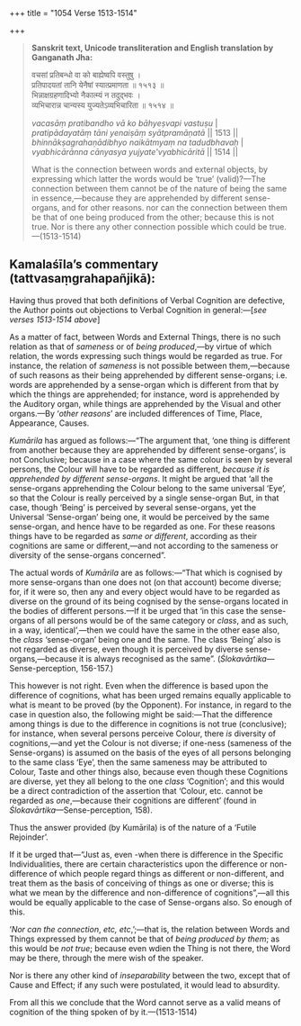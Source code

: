 +++
title = "1054 Verse 1513-1514"

+++
> **Sanskrit text, Unicode transliteration and English translation by Ganganath Jha:** 
>
> वचसां प्रतिबन्धो वा को बाह्येष्वपि वस्तुषु ।  
> प्रतिपादयतां तानि येनैषां स्यात्प्रमाणता ॥ १५१३ ॥  
> भिन्नाक्षग्रहणादिभ्यो नैकात्म्यं न तदुद्भवः ।  
> व्यभिचारान्न चान्यस्य युज्यतेऽव्यभिचारिता ॥ १५१४ ॥ 
>
> *vacasāṃ pratibandho vā ko bāhyeṣvapi vastuṣu* \|  
> *pratipādayatāṃ tāni yenaiṣāṃ syātpramāṇatā* \|\| 1513 \|\|  
> *bhinnākṣagrahaṇādibhyo naikātmyaṃ na tadudbhavaḥ* \|  
> *vyabhicārānna cānyasya yujyate'vyabhicāritā* \|\| 1514 \|\| 
>
> What is the connection between words and external objects, by expressing which latter the words would be ‘true’ (valid)?—The connection between them cannot be of the nature of being the same in essence,—because they are apprehended by different sense-organs, and for other reasons. nor can the connection between them be that of one being produced from the other; because this is not true. Nor is there any other connection possible which could be true.—(1513-1514)



## Kamalaśīla’s commentary (tattvasaṃgrahapañjikā):

Having thus proved that both definitions of Verbal Cognition are defective, the Author points out objections to Verbal Cognition in general:—[*see verses 1513-1514 above*]

As a matter of fact, between Words and External Things, there is no such relation as that of *sameness* or of *being produced*,—by virtue of which relation, the words expressing such things would be regarded as true. For instance, the relation of *sameness* is not possible between them,—because of such reasons as their being apprehended by different sense-organs; i.e. words are apprehended by a sense-organ which is different from that by which the things are apprehended; for instance, word is apprehended by the Auditory organ, while things are apprehended by the Visual and other organs.—By ‘*other reasons*’ are included differences of Time, Place, Appearance, Causes.

*Kumārila* has argued as follows:—“The argument that, ‘one thing is different from another because they are apprehended by different sense-organs’, is not Conclusive; because in a case where the same colour is seen by several persons, the Colour will have to be regarded as different, *because* *it is apprehended by different sense-organs*. It might be argued that ‘all the sense-organs apprehending the Colour belong to the same universal ‘Eye’, so that the Colour is really perceived by a single sense-organ But, in that case, though ‘Being’ is perceived by several sense-organs, yet the Universal ‘Sense-organ’ being one, it would be perceived by the same sense-organ, and hence have to be regarded as one. For these reasons things have to be regarded as *same or different*, according as their cognitions are same or different,—and not according to the sameness or diversity of the sense-organs concerned”.

The actual words of *Kumārila* are as follows:—“That which is cognised by more sense-organs than one does not (on that account) become diverse; for, if it were so, then any and every object would have to be regarded as diverse on the ground of its being cognised by the sense-organs located in the bodies of different persons.—If it be urged that ‘in this case the sense-organs of all persons would be of the same category or *class*, and as such, in a way, identical’,—then we could have the same in the other ease also, the *class* ‘sense-organ’ being one and the same. The class ‘Being’ also is not regarded as diverse, even though it is perceived by diverse sense-organs,—because it is always recognised as the same”. (*Ślokavārtika*—Sense-perception, 156-157.)

This however is not right. Even when the difference is based upon the difference of cognitions, what has been urged remains equally applicable to what is meant to be proved (by the Opponent). For instance, in regard to the case in question also, the following might be said:—That the difference among things is due to the difference in cognitions is not true (conclusive); for instance, when several persons perceive Colour, there *is* diversity of cognitions,—and yet the Colour is not diverse; if one-ness (sameness of the Sense-organs) is assumed on the basis of the eyes of all persons belonging to the same class ‘Eye’, then the same sameness may be attributed to Colour, Taste and other things also, because even though these Cognitions are diverse, yet they all belong to the one *class* ‘Cognition’; and this would be a direct contradiction of the assertion that ‘Colour, etc. cannot be regarded as *one*,—because their cognitions are different’ (found in *Ślokavārtika*—Sense-perception, 158).

Thus the answer provided (by Kumārila) is of the nature of a ‘Futile Rejoinder’.

If it be urged that—“Just as, even -when there is difference in the Specific Individualities, there are certain characteristics upon the difference or non-difference of which people regard things as different or non-different, and treat them as the basis of conceiving of things as one or diverse; this is what we mean by the difference and non-difference of cognitions”,—all this would be equally applicable to the case of Sense-organs also. So enough of this.

‘*Nor can the connection*, *etc, etc*,’;—that is, the relation between Words and Things expressed by them cannot be that of *being produced by them*; as this would be *not true*; because even wdien the Thing is not there, the Word may be there, through the mere wish of the speaker.

Nor is there any other kind of *inseparability* between the two, except that of Cause and Effect; if any such were postulated, it would lead to absurdity.

From all this we conclude that the Word cannot serve as a valid means of cognition of the thing spoken of by it.—(1513-1514)


